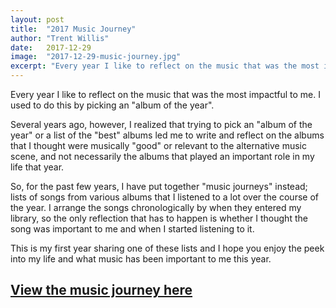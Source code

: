```yaml
---
layout: post
title:  "2017 Music Journey"
author: "Trent Willis"
date:   2017-12-29
image:  "2017-12-29-music-journey.jpg"
excerpt: "Every year I like to reflect on the music that was the most impactful to me. I used to do this by picking an album of the year. Now, I put together music journeys."
---
```


Every year I like to reflect on the music that was the most impactful to me. I used to do this by picking an "album of the year".

Several years ago, however, I realized that trying to pick an "album of the year" or a list of the "best" albums led me to write and reflect on the albums that I thought were musically "good" or relevant to the alternative music scene, and not necessarily the albums that played an important role in my life that year.

So, for the past few years, I have put together "music journeys" instead; lists of songs from various albums that I listened to a lot over the course of the year. I arrange the songs chronologically by when they entered my library, so the only reflection that has to happen is whether I thought the song was important to me and when I started listening to it.

This is my first year sharing one of these lists and I hope you enjoy the peek into my life and what music has been important to me this year.

<h2 class="section-header"><a href="/2017/music">View the music journey here</a></h2>
